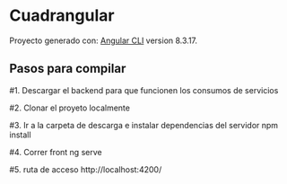 # Cuadrangular

Proyecto generado con: [Angular CLI](https://github.com/angular/angular-cli) version 8.3.17.

## Pasos para compilar

#1. Descargar el backend para que funcionen los consumos de servicios

#2. Clonar el proyeto localmente

#3. Ir a la carpeta de descarga e instalar dependencias del servidor
npm install

#4. Correr front 
ng serve

#5. ruta de acceso 
http://localhost:4200/